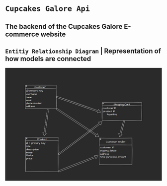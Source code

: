 # `Cupcakes Galore Api`

## The backend of the Cupcakes Galore E-commerce website

## `Entitiy Relationship Diagram` | Representation of how models are connected
![ERD for cupcakes galore](ERD.jpg)
